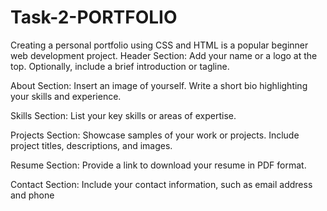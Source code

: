 # Task-2-PORTFOLIO
Creating a personal portfolio using CSS and HTML is a popular beginner web development project.
Header Section: Add your name or a logo at the top.
Optionally, include a brief introduction or tagline.

About Section: Insert an image of yourself.
Write a short bio highlighting your skills and experience.

Skills Section: List your key skills or areas of expertise.

Projects Section: Showcase samples of your work or projects.
Include project titles, descriptions, and images.

Resume Section: Provide a link to download your resume in PDF format.

Contact Section: Include your contact information, such as email address and phone
